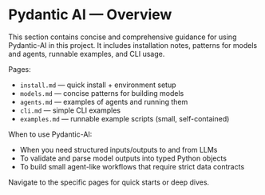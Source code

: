 # Pydantic AI — Overview

This section contains concise and comprehensive guidance for using Pydantic-AI in this project. It includes installation notes, patterns for models and agents, runnable examples, and CLI usage.

Pages:
- `install.md` — quick install + environment setup
- `models.md` — concise patterns for building models
- `agents.md` — examples of agents and running them
- `cli.md` — simple CLI examples
- `examples.md` — runnable example scripts (small, self-contained)

When to use Pydantic-AI:
- When you need structured inputs/outputs to and from LLMs
- To validate and parse model outputs into typed Python objects
- To build small agent-like workflows that require strict data contracts

Navigate to the specific pages for quick starts or deep dives.
